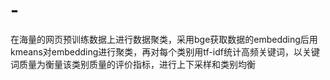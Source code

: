# -
在海量的网页预训练数据上进行数据聚类，采用bge获取数据的embedding后用kmeans对embedding进行聚类，再对每个类别用tf-idf统计高频关键词，以关键词质量为衡量该类别质量的评价指标，进行上下采样和类别均衡
